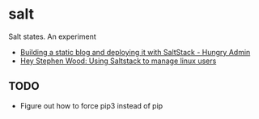 salt
====

Salt states. An experiment

* [Building a static blog and deploying it with SaltStack - Hungry Admin](http://hungryadmin.com/building-a-static-blog-and-deploying-it-with-saltstack.html)
* [Hey Stephen Wood: Using Saltstack to manage linux users](http://www.heystephenwood.com/2013/11/using-saltstack-to-manage-linux-users.html)

TODO
----

* Figure out how to force pip3 instead of pip
